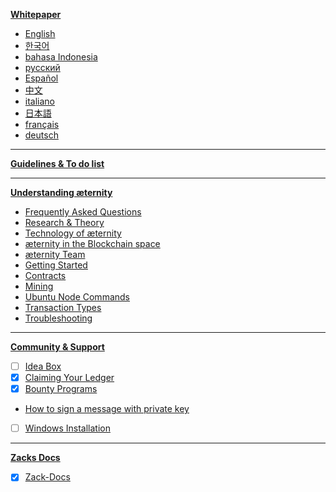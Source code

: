 [**Whitepaper**][doc] 
* [English][WP_engl]
* [한국어][WP_kr] 
* [bahasa Indonesia](Whitepaper_Indonesia)
* [русский](Whitepaper_Russian)
* [Español](Whitepaper_Español)
* [中文](Whitepaper_Chinese)
* [italiano](Whitepaper_Italian)
* [日本語](Whitepaper_Japanese)
* [français](Whitepaper_French)
* [deutsch](Whitepaper_Deutsch)
***
[**Guidelines & To do list**][todo]
***
[**Understanding æternity**][understandAE]
* [Frequently Asked Questions][faq]
* [Research & Theory][research] 
* [Technology of æternity][tech]
* [æternity in the Blockchain space][blockchainAndAE]
* [æternity Team][team]
* [Getting Started][started]
* [Contracts][contracts]
* [Mining][mining]
* [Ubuntu Node Commands](Ubuntu-node-commands)
* [Transaction Types](Transaction-Types)
* [Troubleshooting][troubleshooting]
***
[**Community & Support**][contact]
* [ ] [Idea Box][ideabox]
* [x] [Claiming Your Ledger][ledgerclaim]
* [x] [Bounty Programs][bounty]
* [How to sign a message with private key][privatekeymessage]
* [ ] [Windows Installation][wininstall]
***
[**Zacks Docs**](Zack_Docs_TOC)
* [x] [Zack-Docs](Zack_Docs_TOC)


[todo]: Wiki-Guidelines-&-To-Do's
[understandAE]: Understanding-Aeternity
[faq]: Frequently-Asked-Questions
[tech]: Aeternity-Technology
[research]: Research-and-Theory
[doc]: æternity-Documentation
[blockchainAndAE]: %C3%A6ternity-in-the-blockchain-space
[contracts]: Aeternity-Contracts
[team]: Aeternity-Team
[bounty]: Bounty
[ledgerclaim]: Claiming-Your-Ledger
[started]: Getting-Started
[contact]: Contacts-and-Groups
[privatekeymessage]: How-to-sign-a-message-with-a-private-key%3F
[ideabox]: Idea-Box
[wininstall]: Installing-on-Windows-(work-in-progress,-help-wanted)
[mining]: Mining
[troubleshooting]: Troubleshooting
[WP_engl]: Whitepaper_English
[WP_kr]: Whitepaper_korean-(%ED%95%9C%EA%B5%AD%EC%96%B4)